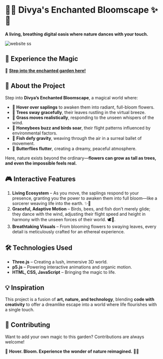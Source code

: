# 🌿✨ Divya's Enchanted Bloomscape ✨🌸  

**A living, breathing digital oasis where nature dances with your touch.**  

![website ss](https://github.com/user-attachments/assets/38b69d9b-e56b-4ff4-8743-7d48676198b0)


## 🚀 Experience the Magic  
🔗 **[Step into the enchanted garden here!](https://divya-enchanted-garden.netlify.app)**  

## 🌸 About the Project  
Step into **Divya’s Enchanted Bloomscape**, a magical world where:  
- 🌱 **Hover over saplings** to awaken them into radiant, full-bloom flowers.  
- 🌳 **Trees sway gracefully**, their leaves rustling in the virtual breeze.  
- 🌾 **Grass moves realistically**, responding to the unseen whispers of the wind.  
- 🐝 **Honeybees buzz and birds soar**, their flight patterns influenced by environmental factors.  
- 🐠 **Fish defy gravity**, weaving through the air in a surreal ballet of movement.
- 🦋 **Butterflies flutter**, creating a dreamy, peaceful atmosphere.  

Here, nature exists beyond the ordinary—**flowers can grow as tall as trees, and even the impossible feels real.**  

## 🎮 Interactive Features  
1. **Living Ecosystem** – As you move, the saplings respond to your presence, granting you the power to awaken them into full bloom—like a sorcerer weaving life into the earth. ✨🌸  
2. **Graceful, Adaptive Motion** –  Birds, bees, and fish don’t merely glide; they dance with the wind, adjusting their flight speed and height in harmony with the unseen forces of their world. 🕊️🐝.
3. **Breathtaking Visuals** – From blooming flowers to swaying leaves, every detail is meticulously crafted for an ethereal experience.  

## 🛠️ Technologies Used  
- **Three.js** – Creating a lush, immersive 3D world.  
- **p5.js** – Powering interactive animations and organic motion.   
- **HTML, CSS, JavaScript** – Bringing the magic to life.  


## 💡 Inspiration  
This project is a fusion of **art, nature, and technology**, blending **code with creativity** to offer a dreamlike escape into a world where life flourishes with a single touch.  

## 🤝 Contributing  
Want to add your own magic to this garden? Contributions are always welcome!  
  

🌸 **Hover. Bloom. Experience the wonder of nature reimagined.** 🌿✨  

